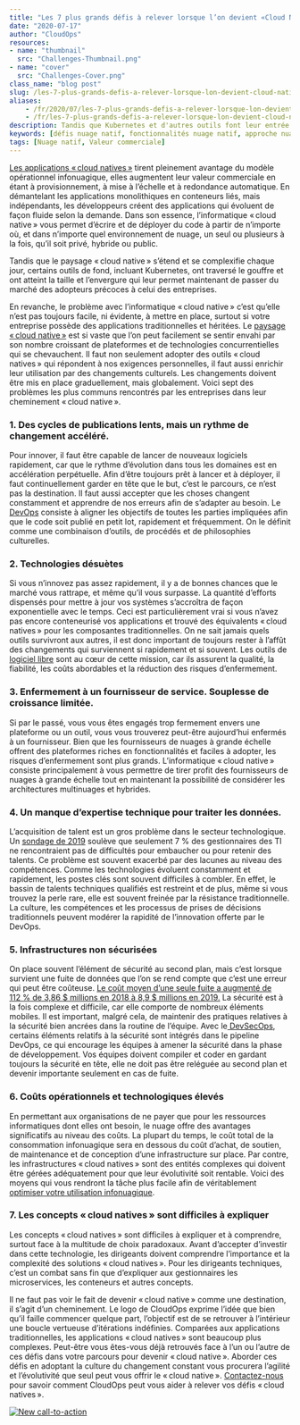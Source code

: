```yaml
---
title: "Les 7 plus grands défis à relever lorsque l’on devient «Cloud Native»"
date: "2020-07-17"
author: "CloudOps"
resources:
- name: "thumbnail"
  src: "Challenges-Thumbnail.png"
- name: "cover"
  src: "Challenges-Cover.png"
class_name: "blog post"
slug: /les-7-plus-grands-defis-a-relever-lorsque-lon-devient-cloud-native
aliases:
    - /fr/2020/07/les-7-plus-grands-defis-a-relever-lorsque-lon-devient-%E2%80%89cloud-native%E2%80%89/
    - /fr/les-7-plus-grands-defis-a-relever-lorsque-lon-devient-cloud-native
description: Tandis que Kubernetes et d'autres outils font leur entrée dans l'entreprise, quelques défis ralentissent l'adoption du développement en nuage natif.
keywords: [défis nuage natif, fonctionnalités nuage natif, approche nuage natif, nuage natif]
tags: [Nuage natif, Valeur commerciale]
---
```


<p><a href="https://www.cloudops.com/fr/2018/11/valeur-deploiements-infonuagiques-natifs-automatisation/">Les applications «&thinsp;cloud natives&thinsp;»</a> tirent pleinement avantage du modèle opérationnel infonuagique, elles augmentent leur valeur commerciale en étant à provisionnement, à mise à l’échelle et à redondance automatique. En démantelant les applications monolithiques en conteneurs liés, mais indépendants, les développeurs créent des applications qui évoluent de façon fluide selon la demande. Dans son essence, l’informatique «&thinsp;cloud native&thinsp;» vous permet d’écrire et de déployer du code à partir de n’importe où, et dans n’importe quel environnement de nuage, un seul ou plusieurs à la fois, qu’il soit privé, hybride ou public.</p><p>Tandis que le paysage «&thinsp;cloud native&thinsp;» s’étend et se complexifie chaque jour, certains outils de fond, incluant Kubernetes, ont traversé le gouffre et ont atteint la taille et l’envergure qui leur permet maintenant de passer du marché des adopteurs précoces à celui des entreprises.&nbsp;</p><p>En revanche, le problème avec l’informatique «&thinsp;cloud native&thinsp;» c’est qu’elle n’est pas toujours facile, ni évidente, à mettre en place, surtout si votre entreprise possède des applications traditionnelles et héritées. Le <a href="https://www.cloudops.com/fr/2020/07/sillonner-le-paysage-%e2%80%89cloud-native%e2%80%89-avec-cloudops/">paysage «&thinsp;cloud native&thinsp;»</a> est si vaste que l’on peut facilement se sentir envahi par son nombre croissant de plateformes et de technologies concurrentielles qui se chevauchent. Il faut non seulement adopter des outils «&thinsp;cloud natives&thinsp;» qui répondent à nos exigences personnelles, il faut aussi enrichir leur utilisation par des changements culturels. Les changements doivent être mis en place graduellement, mais globalement. Voici sept des problèmes les plus communs rencontrés par les entreprises dans leur cheminement «&thinsp;cloud native&thinsp;».</p><h3>1. Des cycles de publications lents, mais un rythme de changement accéléré.</h3><p>Pour innover, il faut être capable de lancer de nouveaux logiciels rapidement, car que le rythme d’évolution dans tous les domaines est en accélération perpétuelle. Afin d’être toujours prêt à lancer et à déployer, il faut continuellement garder en tête que le but, c’est le parcours, ce n’est pas la destination. Il faut aussi accepter que les choses changent constamment et apprendre de nos erreurs afin de s’adapter au besoin. Le<a href="https://www.cloudops.com/fr/2019/01/pourquoi-vous-avez-besoin-dune-transformation-devops-pour-survivre/"> DevOps</a> consiste à aligner les objectifs de toutes les parties impliquées afin que le code soit publié en petit lot, rapidement et fréquemment. On le définit comme une combinaison d’outils, de procédés et de philosophies culturelles.</p><h3>2. Technologies désuètes</h3><p>Si vous n’innovez pas assez rapidement, il y a de bonnes chances que le marché vous rattrape, et même qu’il vous surpasse. La quantité d’efforts dispensés pour mettre à jour vos systèmes s’accroîtra de façon exponentielle avec le temps. Ceci est particulièrement vrai si vous n’avez pas encore conteneurisé vos applications et trouvé des équivalents «&thinsp;cloud natives&thinsp;» pour les composantes traditionnelles. On ne sait jamais quels outils survivront aux autres, il est donc important de toujours rester à l’affût des changements qui surviennent si rapidement et si souvent. Les outils de<a href="https://www.cloudops.com/2015/12/cloudops-manifesto/"> logiciel libre</a> sont au cœur de cette mission, car ils assurent la qualité, la fiabilité, les coûts abordables et la réduction des risques d’enfermement.&nbsp;</p><h3>3. Enfermement à un fournisseur de service. Souplesse de croissance limitée.</h3><p>Si par le passé, vous vous êtes engagés trop fermement envers une plateforme ou un outil, vous vous trouverez peut-être aujourd’hui enfermés à un fournisseur. Bien que les fournisseurs de nuages à grande échelle offrent des plateformes riches en fonctionnalités et faciles à adopter, les risques d’enfermement sont plus grands. L’informatique «&thinsp;cloud native&thinsp;» consiste principalement à vous permettre de tirer profit des fournisseurs de nuages à grande échelle tout en maintenant la possibilité de considérer les architectures multinuages et hybrides.</p><h3>4. Un manque d’expertise technique pour traiter les données.</h3><p>L’acquisition de talent est un gros problème dans le secteur technologique. Un <a href="https://www.globalknowledge.com/us-en/content/salary-report/it-skills-and-salary-report/">sondage de 2019</a> soulève que seulement 7&nbsp;% des gestionnaires des TI ne rencontraient pas de difficultés pour embaucher ou pour retenir des talents. Ce problème est souvent exacerbé par des lacunes au niveau des compétences. Comme les technologies évoluent constamment et rapidement, les postes clés sont souvent difficiles à combler. En effet, le bassin de talents techniques qualifiés est restreint et de plus, même si vous trouvez la perle rare, elle est souvent freinée par la résistance traditionnelle. La culture, les compétences et les processus de prises de décisions traditionnels peuvent modérer la rapidité de l’innovation offerte par le DevOps.</p><h3>5. Infrastructures non sécurisées</h3><p>On place souvent l’élément de sécurité au second plan, mais c’est lorsque survient une fuite de données que l’on se rend compte que c’est une erreur qui peut être coûteuse. <a href="https://healthitsecurity.com/news/health-sector-most-targeted-by-hackers-breach-costs-rise-to-17.76b">Le coût moyen d’une seule fuite a augmenté de 112&nbsp;% de 3,86&nbsp;$ millions en 2018 à 8,9&nbsp;$ millions en 2019.</a> La sécurité est à la fois complexe et difficile, car elle comporte de nombreux éléments mobiles. Il est important, malgré cela, de maintenir des pratiques relatives à la sécurité bien ancrées dans la routine de l’équipe. Avec le<a href="https://www.cloudops.com/fr/2019/07/repenser-la-securite-du-nuage-avec-devsecops/"> DevSecOps</a>, certains éléments relatifs à la sécurité sont intégrés dans le pipeline DevOps, ce qui encourage les équipes à amener la sécurité dans la phase de développement. Vos équipes doivent compiler et coder en gardant toujours la sécurité en tête, elle ne doit pas être reléguée au second plan et devenir importante seulement en cas de fuite.</p><h3>6. Coûts opérationnels et technologiques élevés</h3><p>En permettant aux organisations de ne payer que pour les ressources informatiques dont elles ont besoin, le nuage offre des avantages significatifs au niveau des coûts. La plupart du temps, le coût total de la consommation infonuagique sera en dessous du coût d’achat, de soutien, de maintenance et de conception d’une infrastructure sur place. Par contre, les infrastructures «&thinsp;cloud natives&thinsp;» sont des entités complexes qui doivent être gérées adéquatement pour que leur évolutivité soit rentable. Voici des moyens qui vous rendront la tâche plus facile afin de véritablement <a href="https://www.cloudops.com/fr/2020/05/8-facons-de-reduire-les-couts-de-consommation-dans-le-nuage/">optimiser votre utilisation infonuagique</a>.</p><h3>7. Les concepts «&thinsp;cloud natives&thinsp;» sont difficiles à expliquer</h3><p>Les concepts «&thinsp;cloud natives&thinsp;» sont difficiles à expliquer et à comprendre, surtout face à la multitude de choix paradoxaux. Avant d’accepter d’investir dans cette technologie, les dirigeants doivent comprendre l’importance et la complexité des solutions «&thinsp;cloud natives&thinsp;». Pour les dirigeants techniques, c’est un combat sans fin que d’expliquer aux gestionnaires les microservices, les conteneurs et autres concepts.</p><p>Il ne faut pas voir le fait de devenir «&thinsp;cloud native&thinsp;» comme une destination, il s’agit d’un cheminement. Le logo de CloudOps exprime l’idée que bien qu’il faille commencer quelque part, l’objectif est de se retrouver à l’intérieur une boucle vertueuse d’itérations indéfinies. Comparées aux applications traditionnelles, les applications «&thinsp;cloud natives&thinsp;» sont beaucoup plus complexes. Peut-être vous êtes-vous déjà retrouvés face à l’un ou l’autre de ces défis dans votre parcours pour devenir «&thinsp;cloud native&thinsp;». Aborder ces défis en adoptant la culture du changement constant vous procurera l’agilité et l’évolutivité que seul peut vous offrir le «&thinsp;cloud native&thinsp;». <a href="https://www.cloudops.com/contact-us/">Contactez-nous</a> pour savoir comment CloudOps peut vous aider à relever vos défis «&thinsp;cloud natives&thinsp;».</p>

<!--HubSpot Call-to-Action Code --><span class="hs-cta-wrapper" id="hs-cta-wrapper-368d3949-c400-443f-9271-f22683073990"><span class="hs-cta-node hs-cta-368d3949-c400-443f-9271-f22683073990" id="hs-cta-368d3949-c400-443f-9271-f22683073990"><!--[if lte IE 8]><div id="hs-cta-ie-element"></div><![endif]--><a href="https://cta-redirect.hubspot.com/cta/redirect/732832/368d3949-c400-443f-9271-f22683073990"  target="_blank" ><img class="hs-cta-img" id="hs-cta-img-368d3949-c400-443f-9271-f22683073990" style="border-width:0px;" src="https://no-cache.hubspot.com/cta/default/732832/368d3949-c400-443f-9271-f22683073990.png"  alt="New call-to-action"/></a></span><script charset="utf-8" src="https://js.hscta.net/cta/current.js"></script><script type="text/javascript"> hbspt.cta.load(732832, '368d3949-c400-443f-9271-f22683073990', {"region":"na1"}); </script></span><!-- end HubSpot Call-to-Action Code -->
